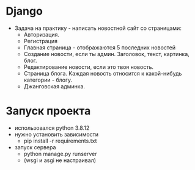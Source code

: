 # Django
- Задача на практику - написать новостной сайт со страницами:
  + Авторизация.
  + Регистрация 
  + Главная страница - отображаются 5 последних новостей 
  + Создание новости, если ты админ. Заголовок, текст, картинка, блог.
  + Редактирование новости, если это твоя новость.
  + Страница блога. Каждая новость относится к какой-нибудь категории - блогу. 
  + Джанговская админка.
# Запуск проекта
- использовался python 3.8.12
- нужно установить зависимости
  - pip install -r requirements.txt
- запуск сервера
  - python manage.py runserver
  - (wsgi и asgi не настраивал)